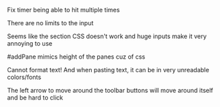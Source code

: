 Fix timer being able to hit multiple times

There are no limits to the input

Seems like the section CSS doesn't work and huge inputs make it very annoying to use

#addPane mimics height of the panes cuz of css

Cannot format text! And when pasting text, it can be in very unreadable colors/fonts

The left arrow to move around the toolbar buttons will move around itself
and be hard to click
